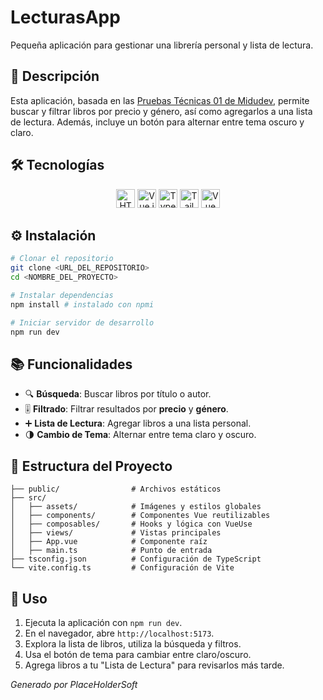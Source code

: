 # LecturasApp

Pequeña aplicación para gestionar una librería personal y lista de lectura.

## 🚀 Descripción

Esta aplicación, basada en las [Pruebas Técnicas 01 de Midudev](https://github.com/midudev/pruebas-tecnicas/tree/main/pruebas/01-reading-list), permite buscar y filtrar libros por precio y género, así como agregarlos a una lista de lectura. Además, incluye un botón para alternar entre tema oscuro y claro.

## 🛠️ Tecnologías

<div align="center">
  <img src="https://img.shields.io/badge/HTML5-E34F26?logo=html5&logoColor=white" alt="HTML5" height="30" />
  <img src="https://img.shields.io/badge/Vue.js-4FC08D?logo=vue.js&logoColor=white" alt="Vue.js" height="30" />
  <img src="https://img.shields.io/badge/TypeScript-3178C6?logo=typescript&logoColor=white" alt="TypeScript" height="30" />
  <img src="https://img.shields.io/badge/Tailwind_CSS-06B6D4?logo=tailwind-css&logoColor=white" alt="Tailwind CSS" height="30" />
  <img src="https://img.shields.io/badge/VueUse-ffb400?logo=vueuse&logoColor=white" alt="VueUse" height="30" />
</div>

## ⚙️ Instalación

```bash
# Clonar el repositorio
git clone <URL_DEL_REPOSITORIO>
cd <NOMBRE_DEL_PROYECTO>

# Instalar dependencias
npm install # instalado con npmi

# Iniciar servidor de desarrollo
npm run dev
```

## 📚 Funcionalidades

* 🔍 **Búsqueda**: Buscar libros por título o autor.
* 🎚️ **Filtrado**: Filtrar resultados por **precio** y **género**.
* ➕ **Lista de Lectura**: Agregar libros a una lista personal.
* 🌗 **Cambio de Tema**: Alternar entre tema claro y oscuro.

## 📂 Estructura del Proyecto

```
├── public/                # Archivos estáticos
├── src/
│   ├── assets/            # Imágenes y estilos globales
│   ├── components/        # Componentes Vue reutilizables
│   ├── composables/       # Hooks y lógica con VueUse
│   ├── views/             # Vistas principales
│   ├── App.vue            # Componente raíz
│   ├── main.ts            # Punto de entrada
├── tsconfig.json          # Configuración de TypeScript
└── vite.config.ts         # Configuración de Vite
```

## 📖 Uso

1. Ejecuta la aplicación con `npm run dev`.  
2. En el navegador, abre `http://localhost:5173`.  
3. Explora la lista de libros, utiliza la búsqueda y filtros.  
4. Usa el botón de tema para cambiar entre claro/oscuro.  
5. Agrega libros a tu "Lista de Lectura" para revisarlos más tarde.

*Generado por PlaceHolderSoft*  <!-- Comentario inline indicando autor -->
